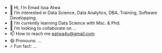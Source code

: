 - 👋 Hi, I’m Emad Issa Atwa
- 👀 I’m interested in Data Science, Data Analytics, DBA, Training, Software Developping.
- 🌱 I’m currently learning Data Science with Msc. & Phd.
- 💞️ I’m looking to collaborate on ...
- 📫 How to reach me eatwa4u@gmail.com
- 😄 Pronouns: ...
- ⚡ Fun fact: ...

<!---
eatwa4u/eatwa4u is a ✨ special ✨ repository because its `README.md` (this file) appears on your GitHub profile.
You can click the Preview link to take a look at your changes.
--->
